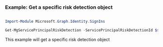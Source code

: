 ### Example: Get a specific risk detection object

```powershell

Import-Module Microsoft.Graph.Identity.SignIns

Get-MgServicePrincipalRiskDetection -ServicePrincipalRiskDetectionId $servicePrincipalRiskDetectionId

```
This example will get a specific risk detection object


